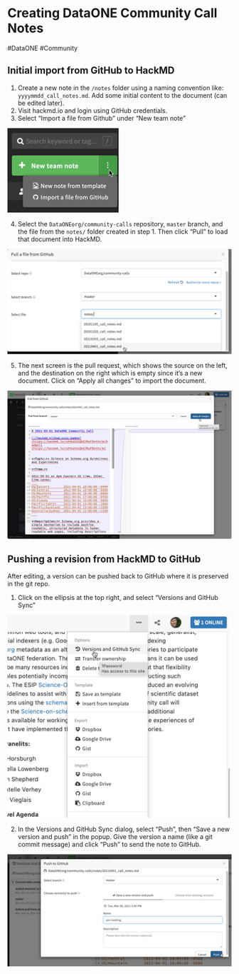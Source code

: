 # Creating DataONE Community Call Notes
#DataONE #Community

## Initial import from GitHub to HackMD
1. Create a new note in the `/notes` folder using a naming convention like: `yyyymmdd_call_notes.md`. Add some initial content to the document (can be edited later).
2. Visit hackmd.io and login using GitHub credentials.
3. Select “Import a file from Github” under “New team note”
<img src="call_notes_prep/2021-03-30_14-36-12.png" width="250">

4. Select the `DataONEorg/community-calls` repository, `master` branch, and the file from the `notes/` folder created in step 1. Then click “Pull” to load that document into HackMD.
<img src="call_notes_prep/2021-03-30_14-38-23.png" width="600">

5. The next screen is the pull request, which shows the source on the left, and the destination on the right which is empty since it’s a new document. Click on “Apply all changes” to import the document.
<img src="call_notes_prep/2021-03-30_14-41-43.png" width="600">
 
## Pushing a revision from HackMD to GitHub
After editing, a version can be pushed back to GitHub where it is preserved in the git repo.

1. Click on the ellipsis at the top right, and select “Versions and GitHub Sync”
<img src="call_notes_prep/2021-03-30_14-47-07.png" width="500">

2. In the Versions and GitHub Sync dialog, select “Push”, then “Save a new version and push” in the popup. Give the version a name (like a git commit message) and click “Push” to send the note to GitHub.
<img src="call_notes_prep/2021-03-30_14-49-29.png" width="600">


